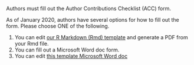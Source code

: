 Authors must fill out the Author Contributions Checklist (ACC) form.

As of January 2020, authors have several options for how to fill out the form. Please choose ONE of the following.

  1. You can edit [our R Markdown (Rmd) template](../assets/accform.Rmd) and generate a PDF from your Rmd file.
  2. You can fill out a Microsoft Word doc form.
  3. You can edit [this template Microsoft Word doc](foo)
